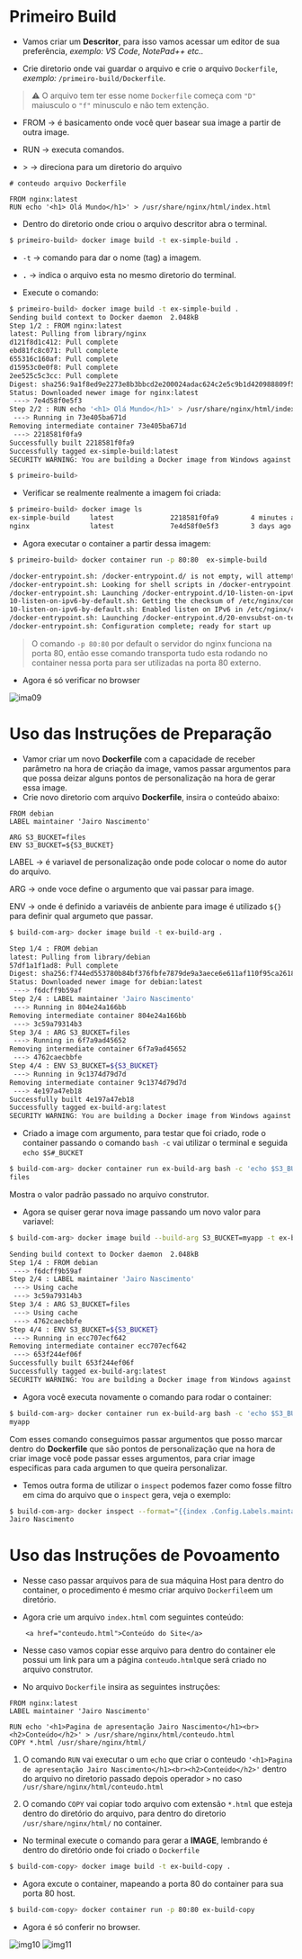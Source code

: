 # Primeiro **Build**

* Vamos criar um **Descritor**, para isso vamos acessar um editor de sua preferência, *exemplo:* *VS Code*, *NotePad++* *etc..*

* Crie diretorio onde vai guardar o arquivo e crie o arquivo `Dockerfile`, *exemplo:* `/primeiro-build/Dockerfile`.

> ⚠️ O arquivo tem ter esse nome `Dockerfile` começa com `"D"` maiusculo o `"f"` minusculo e não tem extenção.


* FROM &rarr; é basicamento onde você quer basear sua image a partir de outra image.

* RUN &rarr; executa comandos.
* \> &rarr; direciona para um diretorio do arquivo

```text
# conteudo arquivo Dockerfile

FROM nginx:latest
RUN echo '<h1> Olá Mundo</h1>' > /usr/share/nginx/html/index.html

```

* Dentro do diretorio onde criou o arquivo descritor abra o terminal.

```bash
$ primeiro-build> docker image build -t ex-simple-build .
```
* `-t`  &rarr; comando para dar o nome (tag) a imagem.

* **`.`**  &rarr; indica o arquivo esta no mesmo diretorio do terminal.

* Execute o comando:

```bash
$ primeiro-build> docker image build -t ex-simple-build .
Sending build context to Docker daemon  2.048kB
Step 1/2 : FROM nginx:latest
latest: Pulling from library/nginx
d121f8d1c412: Pull complete
ebd81fc8c071: Pull complete
655316c160af: Pull complete
d15953c0e0f8: Pull complete
2ee525c5c3cc: Pull complete
Digest: sha256:9a1f8ed9e2273e8b3bbcd2e200024adac624c2e5c9b1d420988809f5c0c41a5e
Status: Downloaded newer image for nginx:latest
 ---> 7e4d58f0e5f3
Step 2/2 : RUN echo '<h1> Olá Mundo</h1>' > /usr/share/nginx/html/index.html
 ---> Running in 73e405ba671d
Removing intermediate container 73e405ba671d
 ---> 2218581f0fa9
Successfully built 2218581f0fa9
Successfully tagged ex-simple-build:latest
SECURITY WARNING: You are building a Docker image from Windows against a non-Windows Docker host. All files and directories added to build context will have '-rwxr-xr-x' permissions. It is recommended to double check and reset permissions for sensitive files and directories.

$ primeiro-build>
```

* Verificar se realmente realmente a imagem foi criada:

```bash
$ primeiro-build> docker image ls
ex-simple-build     latest              2218581f0fa9        4 minutes ago       133MB
nginx               latest              7e4d58f0e5f3        3 days ago          133MB

```

* Agora executar o container a partir dessa imagem:

```bash
$ primeiro-build> docker container run -p 80:80  ex-simple-build

/docker-entrypoint.sh: /docker-entrypoint.d/ is not empty, will attempt to perform configuration
/docker-entrypoint.sh: Looking for shell scripts in /docker-entrypoint.d/
/docker-entrypoint.sh: Launching /docker-entrypoint.d/10-listen-on-ipv6-by-default.sh
10-listen-on-ipv6-by-default.sh: Getting the checksum of /etc/nginx/conf.d/default.conf
10-listen-on-ipv6-by-default.sh: Enabled listen on IPv6 in /etc/nginx/conf.d/default.conf
/docker-entrypoint.sh: Launching /docker-entrypoint.d/20-envsubst-on-templates.sh
/docker-entrypoint.sh: Configuration complete; ready for start up
```

> O comando `-p 80:80` por default o servidor do nginx funciona na porta 80, então esse comando transporta tudo esta rodando no container nessa porta para ser utilizadas na porta 80 externo.

* Agora é só verificar no browser

![ima09](img/img09.PNG)

# Uso das Instruções de Preparação

* Vamor criar um novo **Dockerfile** com a capacidade de receber parâmetro na hora de criação da image, vamos passar argumentos para que possa deizar alguns pontos de personalização na hora de gerar essa image.
* Crie novo diretorio com arquivo **Dockerfile**, insira o conteúdo abaixo:

```Text
FROM debian
LABEL maintainer 'Jairo Nascimento'

ARG S3_BUCKET=files
ENV S3_BUCKET=${S3_BUCKET}
```
LABEL &rarr; é variavel de personalização onde pode colocar o nome do autor do arquivo.

ARG &rarr; onde voce define o argumento que vai passar para image.

ENV &rarr; onde é definido a variavéis de anbiente para image é utilizado `${}` para definir qual argumeto que passar.

```bash
$ build-com-arg> docker image build -t ex-build-arg .

Step 1/4 : FROM debian
latest: Pulling from library/debian
57df1a1f1ad8: Pull complete
Digest: sha256:f744ed553780b84bf376fbfe7879de9a3aece6e611af110f95ca26188cf85cb6
Status: Downloaded newer image for debian:latest
 ---> f6dcff9b59af
Step 2/4 : LABEL maintainer 'Jairo Nascimento'
 ---> Running in 804e24a166bb
Removing intermediate container 804e24a166bb
 ---> 3c59a79314b3
Step 3/4 : ARG S3_BUCKET=files
 ---> Running in 6f7a9ad45652
Removing intermediate container 6f7a9ad45652
 ---> 4762caecbbfe
Step 4/4 : ENV S3_BUCKET=${S3_BUCKET}
 ---> Running in 9c1374d79d7d
Removing intermediate container 9c1374d79d7d
 ---> 4e197a47eb18
Successfully built 4e197a47eb18
Successfully tagged ex-build-arg:latest
SECURITY WARNING: You are building a Docker image from Windows against a non-Windows Docker host. All files and directories added to build context will have '-rwxr-xr-x' permissions. It is recommended to double check and reset permissions for sensitive files and directories.
```
* Criado a image com argumento, para testar que foi criado, rode o container passando o comando `bash -c` vai utilizar o terminal e seguida `echo $S#_BUCKET`

```bash
$ build-com-arg> docker container run ex-build-arg bash -c 'echo $S3_BUCKET'
files
```
Mostra o valor padrão passado no arquivo construtor.

* Agora se quiser gerar nova image passando um novo valor para variavel:

```bash
$ build-com-arg> docker image build --build-arg S3_BUCKET=myapp -t ex-build-arg .

Sending build context to Docker daemon  2.048kB
Step 1/4 : FROM debian
 ---> f6dcff9b59af
Step 2/4 : LABEL maintainer 'Jairo Nascimento'
 ---> Using cache
 ---> 3c59a79314b3
Step 3/4 : ARG S3_BUCKET=files
 ---> Using cache
 ---> 4762caecbbfe
Step 4/4 : ENV S3_BUCKET=${S3_BUCKET}
 ---> Running in ecc707ecf642
Removing intermediate container ecc707ecf642
 ---> 653f244ef06f
Successfully built 653f244ef06f
Successfully tagged ex-build-arg:latest
SECURITY WARNING: You are building a Docker image from Windows against a non-Windows Docker host. All files and directories added to build context will have '-rwxr-xr-x' permissions. It is recommended to double check and reset permissions for sensitive files and directories.
```

* Agora você executa novamente o comando para rodar o container:
```bash
$ build-com-arg> docker container run ex-build-arg bash -c 'echo $S3_BUCKET'
myapp
```
Com esses comando conseguimos passar argumentos que posso marcar dentro do **Dockerfile** 
que são pontos de personalização que na hora de criar image você pode passar esses argumentos, para criar image especificas para cada argumen to que queira personalizar.

* Temos outra forma de utilizar o `inspect` podemos fazer como fosse filtro em cima do arquivo que o `inspect` gera, veja o exemplo:

```bash
$ build-com-arg> docker inspect --format="{{index .Config.Labels.maintainer}}" ex-build-arg
Jairo Nascimento
```

# Uso das Instruções de Povoamento

* Nesse caso passar arquivos para de sua máquina Host para dentro do container, o procedimento é mesmo criar arquivo `Dockerfile`em um diretório.

* Agora crie um arquivo `index.html` com seguintes conteúdo:

```text
    <a href="conteudo.html">Conteúdo do Site</a>
```

* Nesse caso vamos copiar esse arquivo para dentro do container ele possui um link para um a página `conteudo.html`que será criado no arquivo construtor.

* No arquivo `Dockerfile` insira as seguintes instruções:

```text
FROM nginx:latest
LABEL maintainer 'Jairo Nascimento'

RUN echo '<h1>Pagina de apresentação Jairo Nascimento</h1><br><h2>Conteúdo</h2>' > /usr/share/nginx/html/conteudo.html
COPY *.html /usr/share/nginx/html/
```

1. O comando `RUN` vai executar o um `echo` que criar o conteudo `'<h1>Pagina de apresentação Jairo Nascimento</h1><br><h2>Conteúdo</h2>'` dentro do arquivo no diretorio passado depois operador `>` no caso `/usr/share/nginx/html/conteudo.html`

2. O comando `COPY` vai copiar todo arquivo com extensão `*.html` que esteja dentro do diretório do arquivo, para dentro do diretorio `/usr/share/nginx/html/` no container.

* No terminal execute o comando para gerar a **IMAGE**, lembrando é dentro do diretório onde foi criado o `Dockerfile`

```bash
$ build-com-copy> docker image build -t ex-build-copy .
```

* Agora excute o container, mapeando a porta 80 do container para sua porta 80 host.

```bash
$ build-com-copy> docker container run -p 80:80 ex-build-copy
```

* Agora é só conferir no browser.

![img10](img/img10.png) ![img11](img/img11.png)


